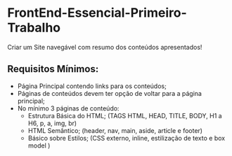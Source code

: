 # FrontEnd-Essencial-Primeiro-Trabalho

Criar um Site navegável com resumo dos conteúdos apresentados!

## Requisitos Mínimos:

- Página Principal contendo links para os conteúdos;
- Páginas de conteúdos devem ter opção de voltar para a página principal;
- No mínimo 3 páginas de conteúdo:
    - Estrutura Básica do HTML; (TAGS HTML, HEAD, TITLE, BODY, H1 a H6, p, a, img, br)
    - HTML Semântico; (header, nav, main, aside, article e footer)
    - Básico sobre Estilos; (CSS externo, inline, estilização de texto e box model )
